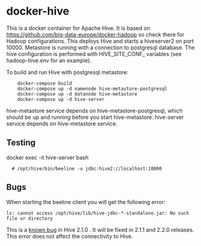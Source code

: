 # docker-hive

This is a docker container for Apache Hive. It is based on https://github.com/big-data-europe/docker-hadoop so check there for Hadoop configurations.
This deploys Hive and starts a hiveserver2 on port 10000. 
Metastore is running with a connection to postgresql database. 
The hive configuration is performed with HIVE_SITE_CONF_ variables (see hadoop-hive.env for an example).

To build and run Hive with postgresql metastore:
```
    docker-compose build
    docker-compose up -d namenode hive-metastore-postgresql
    docker-compose up -d datanode hive-metastore
    docker-compose up -d hive-server
```

hive-metastore service depends on hive-metastore-postgresql, which should be up and running before you start hive-metastore.
hive-server service depends on hive-metastore service.

## Testing
docker exec -it hive-server bash 
```
  # /opt/hive/bin/beeline -u jdbc:hive2://localhost:10000
```

## Bugs
When starting the beeline client you will get the following error:
```
ls: cannot access /opt/hive/lib/hive-jdbc-*-standalone.jar: No such file or directory
```
This is a [known bug](https://issues.apache.org/jira/browse/HIVE-14223)  in Hive 2.1.0 . It will be fixed in 2.1.1 and 2.2.0 releases. This error does not affect the connectivity to Hive.
